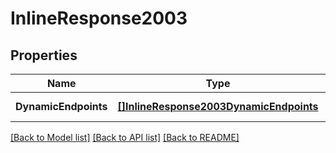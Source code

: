 # InlineResponse2003

## Properties
Name | Type | Description | Notes
------------ | ------------- | ------------- | -------------
**DynamicEndpoints** | [**[]InlineResponse2003DynamicEndpoints**](inline_response_200_3_dynamic_endpoints.md) |  | [default to null]

[[Back to Model list]](../README.md#documentation-for-models) [[Back to API list]](../README.md#documentation-for-api-endpoints) [[Back to README]](../README.md)



